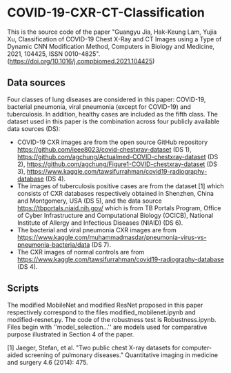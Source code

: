 # COVID-19-CXR-CT-Classification

This is the source code of the  paper "Guangyu Jia, Hak-Keung Lam, Yujia Xu, Classification of COVID-19 Chest X-Ray and CT Images using a Type of Dynamic CNN Modification Method, Computers in Biology and Medicine, 2021, 104425, ISSN 0010-4825". (https://doi.org/10.1016/j.compbiomed.2021.104425)

## Data sources
Four classes of lung diseases are considered in this paper: COVID-19, bacterial pneumonia, viral pneumonia (except for COVID-19) and tuberculosis. In addition, healthy cases are included as the fifth class. The dataset used in this paper is the combination across four publicly available data sources  (DS):

- COVID-19 CXR images are from the open source GitHub repository https://github.com/ieee8023/covid-chestxray-dataset (DS 1), https://github.com/agchung/Actualmed-COVID-chestxray-dataset (DS 2), https://github.com/agchung/Figure1-COVID-chestxray-dataset (DS  3), https://www.kaggle.com/tawsifurrahman/covid19-radiography-database  (DS 4). 
- The images of tuberculosis positive cases are from the dataset [1] which consists of CXR databases respectively obtained in Shenzhen, China and Montgomery, USA (DS 5), and the data source https://tbportals.niaid.nih.gov/ which is from TB Portals Program, Office of Cyber Infrastructure and Computational Biology (OCICB), National Institute of Allergy and Infectious Diseases (NIAID) (DS 6).
- The bacterial and viral pneumonia CXR images are from https://www.kaggle.com/muhammadmasdar/pneumonia-virus-vs-pneumonia-bacteria/data (DS 7).
- The CXR images of normal controls are from https://www.kaggle.com/tawsifurrahman/covid19-radiography-database (DS 4).

## Scripts
The modified MobileNet and modified ResNet proposed in this paper respectively correspond to the files modified_mobilenet.ipynb and  modified-resnet.py. The code of the  robustness test is Robustness.ipynb. Files begin with ''model_selection...'' are models  used for comparative purpose illustrated in  Section 4 of the paper.


[1]  Jaeger, Stefan, et al. "Two public chest X-ray datasets for computer-aided screening of pulmonary diseases." Quantitative imaging in medicine and surgery 4.6 (2014): 475.
